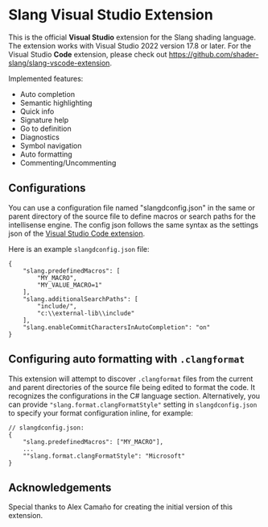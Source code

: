 # Slang Visual Studio Extension
This is the official **Visual Studio** extension for the Slang shading language.
The extension works with Visual Studio 2022 version 17.8 or later.
For the Visual Studio **Code** extension, please check out https://github.com/shader-slang/slang-vscode-extension.

Implemented features:
 - Auto completion
 - Semantic highlighting
 - Quick info
 - Signature help
 - Go to definition
 - Diagnostics
 - Symbol navigation
 - Auto formatting
 - Commenting/Uncommenting

## Configurations
You can use a configuration file named "slangdconfig.json" in the same or parent directory of the source file to define macros or search paths for the intellisense engine. The config json follows the same syntax as the settings json of the [Visual Studio Code extension](https://github.com/shader-slang/slang-vscode-extension).

Here is an example `slangdconfig.json` file:
```
{
    "slang.predefinedMacros": [
        "MY_MACRO",
        "MY_VALUE_MACRO=1"
    ],
    "slang.additionalSearchPaths": [
        "include/",
        "c:\\external-lib\\include"
    ],
    "slang.enableCommitCharactersInAutoCompletion": "on"
}
```

## Configuring auto formatting with `.clangformat`
This extension will attempt to discover `.clangformat` files from the current and parent directories of
the source file being edited to format the code. It recognizes the configurations in the C# language section.
Alternatively, you can provide `"slang.format.clangFormatStyle"` setting in `slangdconfig.json` to specify
your format configuration inline, for example:
```
// slangdconfig.json:
{
    "slang.predefinedMacros": ["MY_MACRO"],
    ...
    ""slang.format.clangFormatStyle": "Microsoft"
}
```

## Acknowledgements

Special thanks to Alex Camaño for creating the initial version of this extension.
